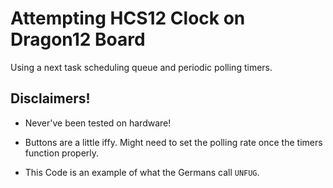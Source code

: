 # Attempting HCS12 Clock on Dragon12 Board

Using a next task scheduling queue and periodic polling timers.

## Disclaimers!

- Never've been tested on hardware!

- Buttons are a little iffy.  Might need to set the polling rate once the timers function properly.

- This Code is an example of what the Germans call `UNFUG`.
